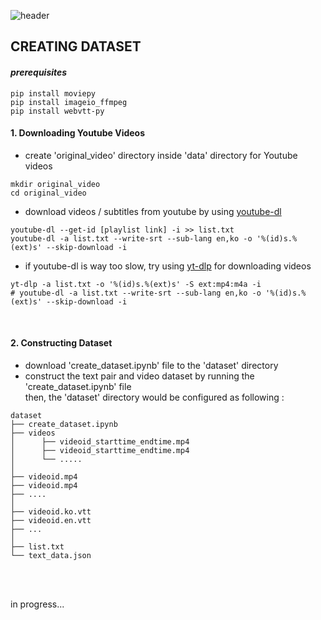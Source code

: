 ![header](https://capsule-render.vercel.app/api?type=transparent&color=_0011FA&height=300&section=header&text=VMT%20for%20Subs&fontSize=90)

## CREATING DATASET 
#### *prerequisites*
```
pip install moviepy
pip install imageio_ffmpeg
pip install webvtt-py
```
#### 1. Downloading Youtube Videos
- create 'original_video' directory inside 'data' directory for Youtube videos 
```
mkdir original_video
cd original_video
```
- download videos / subtitles from youtube by using [youtube-dl](https://github.com/ytdl-org/youtube-dl)

```
youtube-dl --get-id [playlist link] -i >> list.txt
youtube-dl -a list.txt --write-srt --sub-lang en,ko -o '%(id)s.%(ext)s' --skip-download -i 
```
- if youtube-dl is way too slow, try using [yt-dlp](https://github.com/yt-dlp/yt-dlp) for downloading videos

```
yt-dlp -a list.txt -o '%(id)s.%(ext)s' -S ext:mp4:m4a -i
# youtube-dl -a list.txt --write-srt --sub-lang en,ko -o '%(id)s.%(ext)s' --skip-download -i 
```
<br>

#### 2. Constructing Dataset
- download 'create_dataset.ipynb' file to the 'dataset' directory
- construct the text pair and video dataset by running the 'create_dataset.ipynb' file <br>
  then, the 'dataset' directory would be configured as following :
```
dataset
├── create_dataset.ipynb
├── videos 
│      ├── videoid_starttime_endtime.mp4
│      ├── videoid_starttime_endtime.mp4
│      └── .....  
│
├── videoid.mp4
├── videoid.mp4
├── ....
│
├── videoid.ko.vtt
├── videoid.en.vtt
├── ...
│
├── list.txt
└── text_data.json
```
<br>
<br>

in progress...


